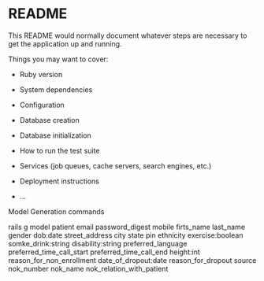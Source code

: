# README

This README would normally document whatever steps are necessary to get the
application up and running.

Things you may want to cover:

* Ruby version

* System dependencies

* Configuration

* Database creation

* Database initialization

* How to run the test suite

* Services (job queues, cache servers, search engines, etc.)

* Deployment instructions

* ...


Model Generation commands

rails g model patient email password_digest mobile firts_name last_name gender dob:date street_address city state pin ethnicity exercise:boolean somke_drink:string disability:string preferred_language preferred_time_call_start preferred_time_call_end  height:int reason_for_non_enrollment date_of_dropout:date reason_for_dropout source nok_number nok_name nok_relation_with_patient 